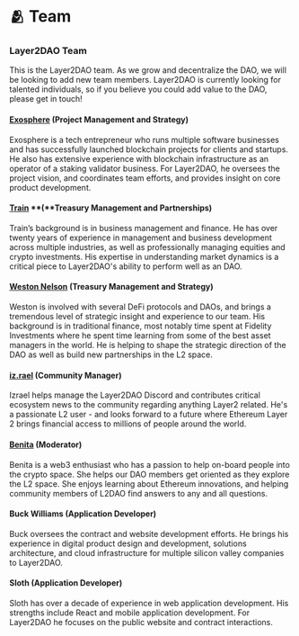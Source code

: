 # 🫂 Team

### Layer2DAO Team

This is the Layer2DAO team. As we grow and decentralize the DAO, we will be looking to add new team members. Layer2DAO is currently looking for talented individuals, so if you believe you could add value to the DAO, please get in touch!

#### [Exosphere](https://twitter.com/ExosphereL2) (**Project Management and Strategy)**

Exosphere is a tech entrepreneur who runs multiple software businesses and has successfully launched blockchain projects for clients and startups. He also has extensive experience with blockchain infrastructure as an operator of a staking validator business. For Layer2DAO, he oversees the project vision, and coordinates team efforts, and provides insight on core product development.

#### [Train](https://twitter.com/Layer2Train) **(**Treasury Management and Partnerships)&#x20;

Train’s background is in business management and finance. He has over twenty years of experience in management and business development across multiple industries, as well as professionally managing equities and crypto investments. His expertise in understanding market dynamics is a critical piece to Layer2DAO's ability to perform well as an DAO.

#### [**Weston Nelson**](https://twitter.com/westonnelson) **(Treasury Management and Strategy)**

Weston is involved with several DeFi protocols and DAOs, and brings a tremendous level of strategic insight and experience to our team. His background is in traditional finance, most notably time spent at Fidelity Investments where he spent time learning from some of the best asset managers in the world. He is helping to shape the strategic direction of the DAO as well as build new partnerships in the L2 space.&#x20;

#### [iz.rael](https://twitter.com/iz\_raell) (Community Manager)

Izrael helps manage the Layer2DAO Discord and contributes critical ecosystem news to the community regarding anything Layer2 related. He's a passionate L2 user - and looks forward to a future where Ethereum Layer 2 brings financial access to millions of people around the world.&#x20;

#### [Benita](https://twitter.com/BenitaUkachi) (Moderator)

Benita is a web3 enthusiast who has a passion to help on-board people into the crypto space. She helps our DAO members get oriented as they explore the L2 space. She enjoys learning about Ethereum innovations, and helping community members of L2DAO find answers to any and all questions.

#### Buck Williams (Application Developer)

Buck oversees the contract and website development efforts. He brings his experience in digital product design and development, solutions architecture, and cloud infrastructure for multiple silicon valley companies to Layer2DAO.

#### Sloth (Application Developer)&#x20;

Sloth has over a decade of experience in web application development. His strengths include React and mobile application development. For Layer2DAO he focuses on the public website and contract interactions.
